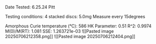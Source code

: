 Date Tested: 6.25.24 Pitt

Testing conditions:
4 stacked discs: 5.0mg
Measure every 15degrees

Amorphous Curie temperature (°C): 586
HK Parameter: 0.51
R^2: 0.9974
M(0)/M(RT): 1.081
SSE: 1.263721e-03
![[Pasted image 20250706212358.png]]
![[Pasted image 20250706212404.png]]
